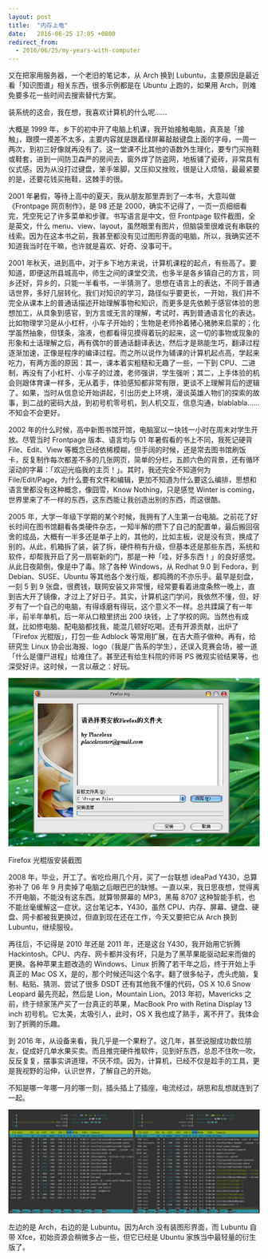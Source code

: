 ```yaml
---
layout: post
title:  "内存上电"
date:   2016-06-25 17:05 +0800
redirect_from:
  - 2016/06/25/my-years-with-computer
---
```


又在把家用服务器，一个老旧的笔记本，从 Arch 换到 Lubuntu，主要原因是最近看「知识图谱」相关东西，很多示例都是在 Ubuntu 上跑的，如果用 Arch，则难免要多花一些时间去搜索替代方案。

装系统的这会，我在想，我喜欢计算机的什么呢……

大概是 1999 年，乡下的初中开了电脑上机课，我开始接触电脑，真真是「接触」，跟摸一摸差不太多，主要内容就是跟着绿屏幕敲敲键盘上面的字母，一周一两次，到初三好像就再没有了。这一堂课不比其他的语数外生理化，要专门买拖鞋或鞋套，进到一间防卫森严的房间去，窗外焊了防盗网，地板铺了瓷砖，非常具有仪式感。因为从没打过键盘，笨手笨脚，又压抑又挫败，很是让人烦恼，最最紧要的是，还要花钱买拖鞋，这棘手的很。

2001 年暑假，等待上高中的夏天，我从朋友那里弄到了一本书，大意叫做《Frontpage 网页制作》，是 98 还是 2000，确实不记得了，一页一页细细看完，凭空死记了许多菜单和步骤。书写语言是中文，但 Frontpage 软件截图，全是英文，什么 menu、view、layout，虽然眼里有图片，但脑袋里很难说有串联的线索。因为在这本书之前，我甚至都没有见过图形界面的电脑，所以，我确实还不知道我当时在干嘛，也许就是喜欢、好奇、没事可干。

2001 年秋天，进到高中，对于乡下地方来说，计算机课程的起点，有些高了。要知道，即便这所县城高中，师生之间的课堂交流，也多半是各乡镇自己的方言，同乡还好，异乡的，只能一半看书，一半猜测了。思想在语言上的表达，不同于普通话世界，多好几层转化。我们对知识的学习，路径似乎要更长，一开始，我们并不完全从课本上的普通话描述开始理解事物和知识，而更多是先依赖于感官体验的思想加工，从具象到感官，到方言或无言的理解，考试时，再到普通语言化的表达。比如物理学习是从小杠杆，小车子开始的；生物是老师拎着猪心猪肺来启蒙的；化学虽然抽象，但镁条，溶液，也都看得见摸得着玩的起来，这一切的事物或现象的形象和土话理解之后，再有偶尔的普通话翻译表达，然后才是熟能生巧，翻译过程逐渐加速，正像是程序的编译过程。而之所以说作为辅课的计算机起点高，学起来吃力，有两方面的原因：其一，课本着实粗糙和无趣了一些，一下到 CPU、二进制，再没有了小杠杆、小车子的过渡，老师强讲，学生强听；其二，上手体验的机会则跟体育课一样多，无从着手，体验感知都非常有限，更谈不上理解背后的逻辑了。如果，当时从信息论开始讲起，引出历史上环境，漫谈英雄人物们的探索的故事，到二战的密码大战，到初号机零号机，到人机交互，信息沟通，blablabla…… 不知会不会更好。

2002 年的什么时候，高中新图书馆开馆，电脑室以一块钱一小时在周末对学生开放。尽管当时 Frontpage 版本、语言均与 01 年暑假看的书上不同，我死记硬背 File、Edit、View 等概念已经依稀模糊，但手阔的时候，还是常去图书馆刷饭卡，反复制作每次都差不多的几张网页，简单的分栏，五颜六色的背景，还有循环滚动的字幕：「欢迎光临我的主页！」。其时，我还完全不知道何为 File/Edit/Page，为什么要有文件和编辑，更加不知道为什么要这么编排，思想和语言里都没有这种概念，像囧雪，Know Nothing，只是感觉 Winter is coming，世界里来了不一样的东西，这东西能让我创造出别的东西，而这很酷。

2005 年，大学一年级下学期的某个时候，我拥有了人生第一台电脑。之前花了好长时间在图书馆翻看各类硬件杂志，一知半解的攒下了自己的配置单，最后搬回宿舍的成品，大概有一半多还是单子上的，其他的，比如主板，说是没有货，换成了别的。从此，机箱拆了装，装了拆，硬件稍有升级，但基本还是那些东西，系统和软件，却帮我开启了另一扇崭新的门，那是一种「哇，好多东西！」的良好感觉。从此日夜颠倒，像是中了毒。除了各种 Windows，从 Redhat 9.0 到 Fedora，到 Debian、SUSE、Ubuntu 等其他各个发行版，都捣腾的不亦乐乎。最早是刻盘，一刻 5 到 9 张盘，很费钱，联网安装又非常慢，经常要看着进度条熬一晚上，直到吉大开了镜像，才过上了好日子。其实，计算机这门学问，我依然不懂，但，好歹有了一个自己的电脑，有得琢磨有得玩，这个意义不一样。总共蹂躏了有一年半，前半年单机，后一年从口粮里挤出 200 块钱，上了学校的网。当然也有成就，比如修电脑、配电脑都找我，能混几顿好吃喝。还有开源贡献，出炉了「Firefox 光棍版」，打包一些 Adblock 等常用扩展，在吉大燕子做种。再有，给研究生 Linux 协会出海报、logo（我是广告系的学生），还误入竞赛会场，被一道「什么是僵尸进程」给难住了。甚至还有给生科院的师哥 PS 微观实验结果等，也深受好评。这时候，一言以蔽之：好玩。

![Firefox 光棍版](/files/2016/06/25/firefox1111.jpg)

<figcaption>Firefox 光棍版安装截图</figcaption>

2008 年，毕业，开工了。省吃俭用几个月，买了一台联想 ideaPad Y430，总算弥补了 06 年 9 月卖掉了电脑之后眼巴巴的缺憾。一直以来，我日思夜想，觉得离不开电脑，不能没有这东西。就算带屏幕的 MP3，黑莓 8707 这种智能手机，也不能丝毫缓解这一症状。这台笔记本，Y430，虽然 CPU、内存、屏幕、键盘、硬盘、网卡都被我更换过，但直到现在还在工作，今天又要把它从 Arch 换到 Lubuntu，继续服役。

再往后，不记得是 2010 年还是 2011 年，还是这台 Y430，我开始用它折腾 Hackintosh。CPU、内存、网卡都并没有坏，只是为了黑苹果能驱动起来而做的更换。各种苹果主题改造的 Windows、Linux 折腾了若干年之后，终于开始上手真正的 Mac OS X，是的，那个时候还叫这个名字。翻了很多帖子，虎头虎脑，复制、粘贴、猜测、尝试了很多 DSDT 还有其他我不懂的代码，OS X 10.6 Snow Leopard 最先亮起，然后是 Lion，Mountain Lion。2013 年初，Mavericks 之前，终于倾家荡产买了一台真正的苹果，MacBook Pro with Retina Display 13 inch 初号机。它太美，太吸引人，此时，OS X 我也成了熟手，离不开了。我体会到了折腾的乐趣。

到 2016 年，从设备来看，我几乎是一个果粉了。这几年，甚至说服成功数位朋友，促成好几单水果买卖。而且推完硬件推软件，见到好东西，总忍不住吹一吹，反反复复，摆事实讲道理，不厌不烦。因为，计算机，已经不仅是趁手的工具，更是我视野的沿伸，认识世界，了解自己的开始。

不知是哪一年哪一月的哪一刻，插头插上了插座，电流经过，胡思和乱想就连到了一起。

![htop_on_arch_and_lubuntu](/files/2016/06/25/arch_and_lubuntu.png)

<figcaption>左边的是 Arch，右边的是 Lubuntu。因为Arch 没有装图形界面，而 Lubuntu 自带 Xfce，初始资源会稍微多占一些，但它已经是 Ubuntu 家族当中最轻量的衍生版了。</figcaption>